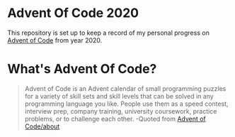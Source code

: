# Advent Of Code 2020
This repository is set up to keep a record of my personal progress on [Advent of Code](https://adventofcode.com) from year 2020.

# What's Advent Of Code?
>Advent of Code is an Advent calendar of small programming puzzles for a variety of skill sets and skill levels that can be solved in any programming language you like. People use them as a speed contest, interview prep, company training, university coursework, practice problems, or to challenge each other.
-Quoted from [Advent of Code/about](https://adventofcode.com/2020/about)
